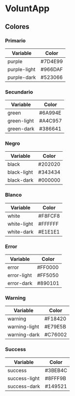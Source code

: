# VoluntApp

## Colores

### Primario

| Variable         | Color      |
|------------------|------------|
| purple        | #7D4E99    |
| purple-light  | #966DAF    |
| purple-dark   | #523066    |

### Secundario

| Variable         | Color      |
|------------------|------------|
| green         | #6A994E    |
| green-light   | #A4C957    |
| green-dark    | #386641    |

### Negro

| Variable         | Color      |
|------------------|------------|
| black         | #202020    |
| black-light   | #343434    |
| black-dark    | #000000    |

### Blanco

| Variable         | Color      |
|------------------|------------|
| white         | #F8FCF8    |
| white-light   | #FFFFFF    |
| white-dark    | #E1E1E1    |

### Error

| Variable         | Color      |
|------------------|------------|
| error        | #FF0000    |
| error-light   | #FF5050    |
| error-dark    | #890101    |

### Warning

| Variable         | Color      |
|------------------|------------|
| warning        | #F18420    |
| warning-light   | #E79E5B    |
| warning-dark    | #C76002    |

### Success

| Variable         | Color      |
|------------------|------------|
| success        | #3BEB4C    |
| success-light   | #8FFF9B    |
| success-dark    | #149521    |